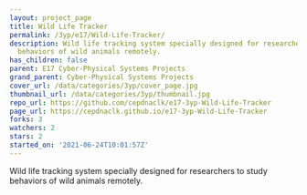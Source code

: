 ```yaml
---
layout: project_page
title: Wild Life Tracker
permalink: /3yp/e17/Wild-Life-Tracker/
description: Wild life tracking system specially designed for researchers to study
  behaviors of wild animals remotely.
has_children: false
parent: E17 Cyber-Physical Systems Projects
grand_parent: Cyber-Physical Systems Projects
cover_url: /data/categories/3yp/cover_page.jpg
thumbnail_url: /data/categories/3yp/thumbnail.jpg
repo_url: https://github.com/cepdnaclk/e17-3yp-Wild-Life-Tracker
page_url: https://cepdnaclk.github.io/e17-3yp-Wild-Life-Tracker
forks: 3
watchers: 2
stars: 2
started_on: '2021-06-24T10:01:57Z'
---
```


Wild life tracking system specially designed for researchers to study behaviors of wild animals remotely.